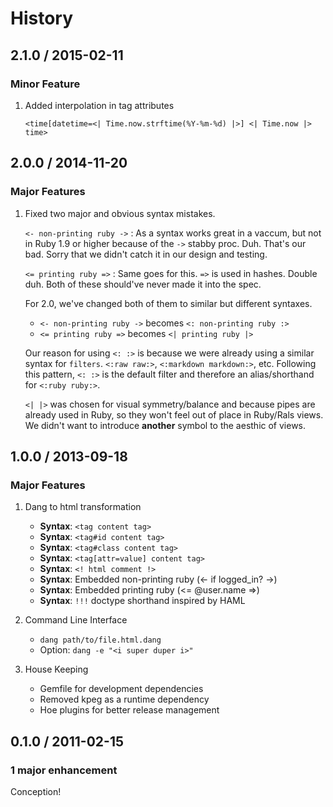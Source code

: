 # History

## 2.1.0 / 2015-02-11

### Minor Feature

1. Added interpolation in tag attributes

   ```dang
   <time[datetime=<| Time.now.strftime(%Y-%m-%d) |>] <| Time.now |> time>
   ```

## 2.0.0 / 2014-11-20

### Major Features

1. Fixed two major and obvious syntax mistakes.

   `<- non-printing ruby ->` : As a syntax works great in a vaccum,
   but not in Ruby 1.9 or higher because of the `->` stabby proc.
   Duh. That's our bad. Sorry that we didn't catch it in our design
   and testing.

   `<= printing ruby =>` : Same goes for this. `=>` is used in hashes.
   Double duh. Both of these should've never made it into the spec.

   For 2.0, we've changed both of them to similar but different syntaxes.

   * `<- non-printing ruby ->` becomes  `<: non-printing ruby :>`
   * `<= printing ruby =>`     becomes  `<| printing ruby |>`

   Our reason for using `<: :>` is because we were already using a similar
   syntax for `filters`. `<:raw raw:>`, `<:markdown markdown:>`, etc.
   Following this pattern, `<: :>` is the default filter and therefore
   an alias/shorthand for `<:ruby ruby:>`.

   `<| |>` was chosen for visual symmetry/balance and because pipes are
   already used in Ruby, so they won't feel out of place in Ruby/Rals views.
   We didn't want to introduce **another** symbol to the aesthic of views.


## 1.0.0 / 2013-09-18

### Major Features

1. Dang to html transformation

   * **Syntax**: `<tag content tag>`
   * **Syntax**: `<tag#id content tag>`
   * **Syntax**: `<tag#class content tag>`
   * **Syntax**: `<tag[attr=value] content tag>`
   * **Syntax**: `<! html comment !>`
   * **Syntax**: Embedded non-printing ruby (<- if logged_in? ->)
   * **Syntax**: Embedded printing ruby (<= @user.name =>)
   * **Syntax**: `!!!` doctype shorthand inspired by HAML

2. Command Line Interface

   * `dang path/to/file.html.dang`
   * Option: `dang -e "<i super duper i>"`

3. House Keeping

   * Gemfile for development dependencies
   * Removed kpeg as a runtime dependency
   * Hoe plugins for better release management

## 0.1.0 / 2011-02-15

### 1 major enhancement

Conception!

